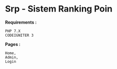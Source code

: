 # Srp - Sistem Ranking Poin

**Requirements :**

```
PHP 7.X
CODEIGNITER 3
```

**Pages :**

```
Home,
Admin,
Login
```